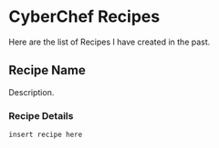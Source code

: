 # CyberChef Recipes

Here are the list of Recipes I have created in the past.

## Recipe Name

Description.

### Recipe Details

```insert recipe here```




